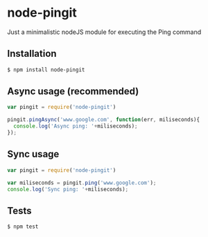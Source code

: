 # node-pingit
Just a minimalistic nodeJS module for executing the Ping command
 
Installation
------------

``` bash
$ npm install node-pingit
```

Async usage (recommended)
---------

```js
var pingit = require('node-pingit')

pingit.pingAsync('www.google.com', function(err, miliseconds){
  console.log('Async ping: '+miliseconds); 
});
```

Sync usage
---------

```js
var pingit = require('node-pingit')

var miliseconds = pingit.ping('www.google.com');
console.log('Sync ping: '+miliseconds); 
```

Tests
-----

``` bash
$ npm test
```
